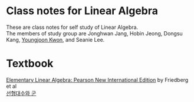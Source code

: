 # Class notes for Linear Algebra 
These are class notes for self study of Linear Algebra.<br /> 
The members of study group are Jonghwan Jang, Hobin Jeong, Dongsu Kang, [Youngjoon Kwon](https://github.com/KwonYoungjun), and Seanie Lee.

# Textbook
[Elementary Linear Algebra: Pearson New International Edition](https://g.co/kgs/WcFywf) by Friedberg et al <br />
[선형대수와 군](https://g.co/kgs/FvUCG1)

